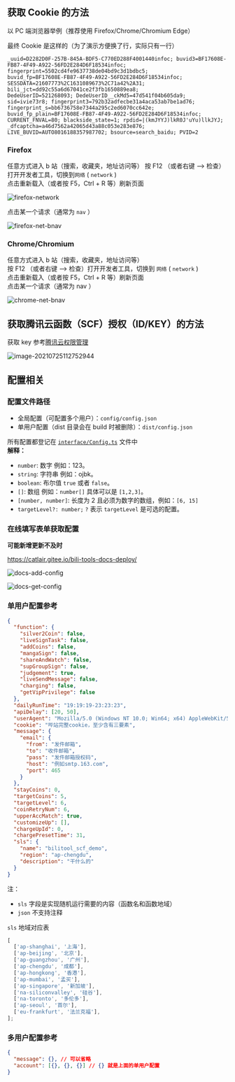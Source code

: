 ## 获取 Cookie 的方法

以 PC 端浏览器举例（推荐使用 Firefox/Chrome/Chromium Edge）

最终 Cookie 是这样的（为了演示方便换了行，实际只有一行）

```text
_uuid=D2282D0F-257B-845A-BDF5-C770ED288F4001440infoc; buvid3=BF17608E-FB87-4F49-A922-56FD2E284D6F18534infoc;
fingerprint=5502cd4fe9637738de04bd9c3d1bdbc5;
buvid_fp=BF17608E-FB87-4F49-A922-56FD2E284D6F18534infoc;
SESSDATA=21607773%2C1631089673%2C71a42%2A31; bili_jct=dd92c55a6d67041ce2f3fb1650889ea8;
DedeUserID=521268093; DedeUserID__ckMd5=47d541f04b605da9;
sid=ivie73r8; fingerprint3=792b32adfecbe31a4aca53ab7be1ad76;
fingerprint_s=bb6736758e7344a295c2ed6070cc642e;
buvid_fp_plain=BF17608E-FB87-4F49-A922-56FD2E284D6F18534infoc;
CURRENT_FNVAL=80; blackside_state=1; rpdid=|(kmJYYJ)lkR0J'uYu)llkJYJ; _dfcaptcha=a46d7562a42065d43a88c053e283e876;
LIVE_BUVID=AUTO8016188357987702; bsource=search_baidu; PVID=2
```

### Firefox

任意方式进入 b 站（搜索，收藏夹，地址访问等）
按 F12 （或者右键 --> 检查）打开开发者工具，切换到`网络` ( `network` )  
点击重新载入（或者按 F5，Ctrl + R 等）刷新页面

![firefox-network](./images/firefox-network.png)

点击某一个请求（通常为 `nav` ）

![firefox-net-bnav](./images/firefox-net-bnav.png)

### Chrome/Chromium

任意方式进入 b 站（搜索，收藏夹，地址访问等）  
按 F12 （或者右键 --> 检查）打开开发者工具，切换到 `网络` ( `network` )  
点击重新载入（或者按 F5，Ctrl + R 等）刷新页面  
点击某一个请求（通常为 nav ）

![chrome-net-bnav](./images/chrome-net-bnav.png)

## 获取腾讯云函数（SCF）授权（ID/KEY）的方法

获取 key 参考[腾讯云权限管理](https://console.cloud.tencent.com/cam/capi)

![image-20210725112752944](images/get-scf-id.png)

## 配置相关

### 配置文件路径

- 全局配置（可配置多个用户）：`config/config.json`
- 单用户配置（dist 目录会在 build 时被删除）：`dist/config.json`

所有配置都登记在 [`interface/Config.ts`](/catlair/BiliTools/blob/main/src/interface/Config.ts) 文件中  
**解释：**

- `number`: 数字 例如：123。
- `string`: 字符串 例如：ojbk。
- `boolean`: 布尔值 `true` 或者 `false`。
- `[]`: 数组 例如：`number[]` 具体可以是 `[1,2,3]`。
- `[number, number]`: 长度为 2 且必须为数字的数组，例如：`[6, 15]`
- `targetLevel?: number;` `?` 表示 `targetLevel` 是可选的配置。

### 在线填写表单获取配置

**可能新增更新不及时**

<https://catlair.gitee.io/bili-tools-docs-deploy/>

![docs-add-config](images/docs-add-config.png)

![docs-get-config](images/docs-get-config.png)

### 单用户配置参考

```json
{
  "function": {
    "silver2Coin": false,
    "liveSignTask": false,
    "addCoins": false,
    "mangaSign": false,
    "shareAndWatch": false,
    "supGroupSign": false,
    "judgement": true,
    "liveSendMessage": false,
    "charging": false,
    "getVipPrivilege": false
  },
  "dailyRunTime": "19:19:19-23:23:23",
  "apiDelay": [20, 50],
  "userAgent": "Mozilla/5.0 (Windows NT 10.0; Win64; x64) AppleWebKit/537.36 (KHTML, like Gecko) Chrome/87.0.4280.141 Safari/537.36",
  "cookie": "哔站完整cookie，至少含有三要素",
  "message": {
    "email": {
      "from": "发件邮箱",
      "to": "收件邮箱",
      "pass": "发件邮箱授权码",
      "host": "例如smtp.163.com",
      "port": 465
    }
  },
  "stayCoins": 0,
  "targetCoins": 5,
  "targetLevel": 6,
  "coinRetryNum": 6,
  "upperAccMatch": true,
  "customizeUp": [],
  "chargeUpId": 0,
  "chargePresetTime": 31,
  "sls": {
    "name": "bilitool_scf_demo",
    "region": "ap-chengdu",
    "description": "干什么的"
  }
}
```

注：

- `sls` 字段是实现随机运行需要的内容（函数名和函数地域）
- `json` 不支持注释

`sls` 地域对应表

```js
[
  ['ap-shanghai', '上海'],
  ['ap-beijing', '北京'],
  ['ap-guangzhou', '广州'],
  ['ap-chengdu', '成都'],
  ['ap-hongkong', '香港'],
  ['ap-mumbai', '孟买'],
  ['ap-singapore', '新加坡'],
  ['na-siliconvalley', '硅谷'],
  ['na-toronto', '多伦多'],
  ['ap-seoul', '首尔'],
  ['eu-frankfurt', '法兰克福'],
];
```

### 多用户配置参考

```json
{
  "message": {}, // 可以省略
  "account": [{}, {}, {}] // {} 就是上面的单用户配置
}
```
